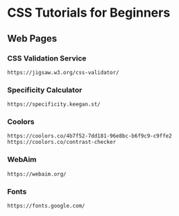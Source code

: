 # CSS Tutorials for Beginners

## Web Pages

### CSS Validation Service

`https://jigsaw.w3.org/css-validator/`

### Specificity Calculator

`https://specificity.keegan.st/`

### Coolors

`https://coolors.co/4b7f52-7dd181-96e8bc-b6f9c9-c9ffe2`
`https://coolors.co/contrast-checker`

### WebAim

`https://webaim.org/`

### Fonts

`https://fonts.google.com/`